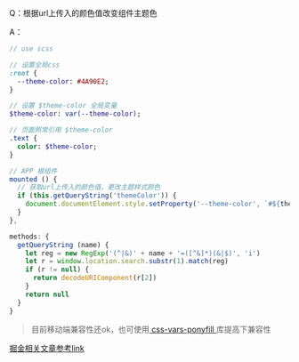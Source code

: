 Q：根据url上传入的颜色值改变组件主题色

A：
```sass
// use scss

// 设置全局css
:root {
  --theme-color: #4A90E2;
}

// 设置 $theme-color 全局变量
$theme-color: var(--theme-color);

// 页面照常引用 $theme-color
.text {
  color: $theme-color;
}
```
```js
// APP 根组件
mounted () {
  // 获取url上传入的颜色值，更改主题样式颜色
  if (this.getQueryString('themeColor')) {
    document.documentElement.style.setProperty('--theme-color', `#${themeColor}`)
  }
},

methods: {
  getQueryString (name) {
    let reg = new RegExp('(^|&)' + name + '=([^&]*)(&|$)', 'i')
    let r = window.location.search.substr(1).match(reg)
    if (r != null) {
      return decodeURIComponent(r[2])
    }
    return null
  }
}
```

> 目前移动端兼容性还ok，也可使用[ css-vars-ponyfill ](https://github.com/jhildenbiddle/css-vars-ponyfill)库提高下兼容性

[掘金相关文章参考link](https://juejin.im/post/5ca41617f265da3092006155)